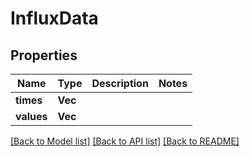 # InfluxData

## Properties

Name | Type | Description | Notes
------------ | ------------- | ------------- | -------------
**times** | **Vec<String>** |  | 
**values** | **Vec<f64>** |  | 

[[Back to Model list]](../README.md#documentation-for-models) [[Back to API list]](../README.md#documentation-for-api-endpoints) [[Back to README]](../README.md)


